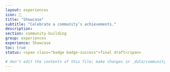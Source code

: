 ```yaml
---
layout: experiences
icon: 🎪
title: "Showcase"
subtitle: "Celebrate a community’s achievements."
description:
section: community-building
group: experiences
experience: Showcase
toc: true
status: <span class="badge badge-success">final draft</span>

# don't edit the contents of this file; make changes in _data/community-building-experiences.yml
---
```

